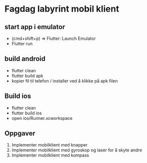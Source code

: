 # Fagdag labyrint mobil klient

## start app i emulator

- (cmd+shift+p) => Flutter: Launch Emulator
- Flutter run

## build android

- flutter clean
- flutter build apk
- kopier fil til telefon / installer ved å klikke på apk filen

## Build ios

- flutter clean
- flutter build ios
- open ios/Runner.xcworkspace

## Oppgaver

1. Implementer mobilklient med knapper
2. Implementer mobilklient med gyroskop og laser for å skyte andre
3. Implementer mobilklient med kompass

